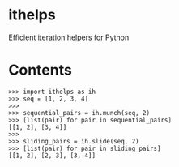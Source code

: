 # ithelps

Efficient iteration helpers for Python

# Contents
```
>>> import ithelps as ih
>>> seq = [1, 2, 3, 4]
>>> 
>>> sequential_pairs = ih.munch(seq, 2)
>>> [list(pair) for pair in sequential_pairs]
[[1, 2], [3, 4]]
>>> 
>>> sliding_pairs = ih.slide(seq, 2)
>>> [list(pair) for pair in sliding_pairs]
[[1, 2], [2, 3], [3, 4]]
```